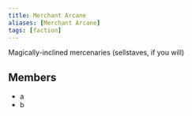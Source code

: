 ```yaml
---
title: Merchant Arcane
aliases: [Merchant Arcane]
tags: [faction]
---
```

Magically-inclined mercenaries (sellstaves, if you will)

## Members
- a
- b